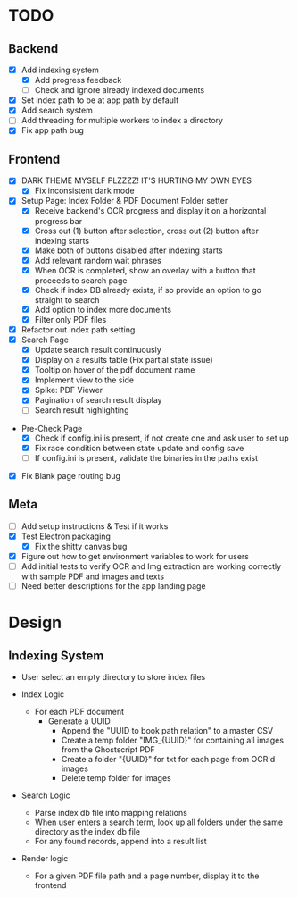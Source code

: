 # TODO

## Backend

- [x] Add indexing system
  - [x] Add progress feedback
  - [ ] Check and ignore already indexed documents
- [x] Set index path to be at app path by default
- [x] Add search system
- [ ] Add threading for multiple workers to index a directory
- [x] Fix app path bug

## Frontend

- [x] DARK THEME MYSELF PLZZZZ! IT'S HURTING MY OWN EYES
  - [x] Fix inconsistent dark mode
- [x] Setup Page: Index Folder & PDF Document Folder setter
  - [x] Receive backend's OCR progress and display it on a horizontal progress bar
  - [x] Cross out (1) button after selection, cross out (2) button after indexing starts
  - [x] Make both of buttons disabled after indexing starts
  - [x] Add relevant random wait phrases
  - [x] When OCR is completed, show an overlay with a button that proceeds to search page
  - [x] Check if index DB already exists, if so provide an option to go straight to search
  - [x] Add option to index more documents
  - [x] Filter only PDF files
- [x] Refactor out index path setting
- [x] Search Page
  - [x] Update search result continuously
  - [x] Display on a results table (Fix partial state issue)
  - [x] Tooltip on hover of the pdf document name
  - [x] Implement view to the side
  - [x] Spike: PDF Viewer
  - [x] Pagination of search result display
  - [ ] Search result highlighting
- Pre-Check Page
  - [x] Check if config.ini is present, if not create one and ask user to set up
  - [x] Fix race condition between state update and config save
  - [ ] If config.ini is present, validate the binaries in the paths exist
- [x] Fix Blank page routing bug


## Meta

- [ ] Add setup instructions & Test if it works
- [x] Test Electron packaging
  - [x] Fix the shitty canvas bug
- [x] Figure out how to get environment variables to work for users
- [ ] Add initial tests to verify OCR and Img extraction are working correctly with sample PDF and images and texts
- [ ] Need better descriptions for the app landing page
 
# Design

## Indexing System

- User select an empty directory to store index files
- Index Logic
  - For each PDF document
    - Generate a UUID
      - Append the "UUID to book path relation" to a master CSV
      - Create a temp folder "IMG_{UUID}" for containing all images from the Ghostscript PDF
      - Create a folder "{UUID}" for txt for each page from OCR'd images
      - Delete temp folder for images

- Search Logic
  - Parse index db file into mapping relations
  - When user enters a search term, look up all folders under the same directory as the index db file
  - For any found records, append into a result list

- Render logic
  - For a given PDF file path and a page number, display it to the frontend